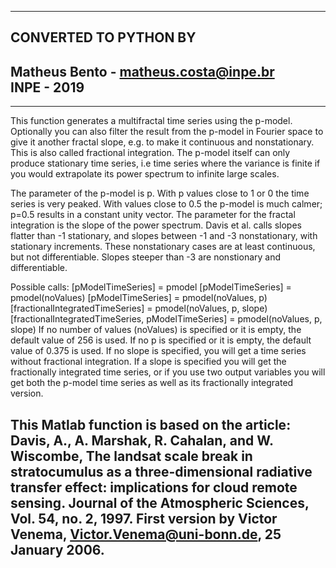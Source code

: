 ----------------------------------------------------------------------
CONVERTED TO PYTHON BY 
----------------------------------------------------------------------
Matheus Bento - matheus.costa@inpe.br
<br>
INPE - 2019
----------------------------------------------------------------------

----------------------------------------------------------------------
This function generates a multifractal time series using the p-model.
Optionally you can also filter the result from the p-model in Fourier
space to give it another fractal slope, e.g. to make it continuous and
nonstationary. This is also called fractional integration. The p-model 
itself can only produce stationary time series, i.e time series where 
the variance is finite if you would extrapolate its power spectrum to 
infinite large scales.

The parameter of the p-model is p. With p values close to 1 or 0 the time
series is very peaked. With values close to 0.5 the p-model is much
calmer; p=0.5 results in a constant unity vector.
The parameter for the fractal integration is the slope of the power
spectrum. Davis et al. calls slopes flatter than -1 stationary, and
slopes between -1 and -3 nonstationary, with stationary increments. 
These nonstationary cases are at least continuous, but not
differentiable. Slopes steeper than -3 are nonstionary and
differentiable.

Possible calls:
[pModelTimeSeries] = pmodel
[pModelTimeSeries] = pmodel(noValues)
[pModelTimeSeries] = pmodel(noValues, p)
[fractionalIntegratedTimeSeries] = pmodel(noValues, p, slope)
[fractionalIntegratedTimeSeries, pModelTimeSeries] = pmodel(noValues, p, slope)
If no number of values (noValues) is specified or it is empty, the
default value of 256 is used.
If no p is specified or it is empty, the default value of 0.375 is used.
If no slope is specified, you will get a time series without fractional
integration.
If a slope is specified you will get the fractionally integrated time
series, or if you use two output variables you will get both the p-model
time series as well as its fractionally integrated version.

This Matlab function is based on the article: Davis, A., A. Marshak, R.
Cahalan, and W. Wiscombe, The landsat scale break in stratocumulus as a
three-dimensional radiative transfer effect: implications for cloud
remote sensing. Journal of the Atmospheric Sciences, Vol. 54, no. 2,
1997.
First version by Victor Venema, Victor.Venema@uni-bonn.de, 25 January
2006.
----------------------------------------------------------------------
